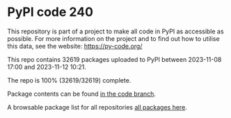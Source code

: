 # PyPI code 240

This repository is part of a project to make all code in PyPI as accessible as possible. For more information 
on the project and to find out how to utilise this data, see the website: https://py-code.org/

This repo contains 32619 packages uploaded to PyPI between 
2023-11-08 17:00 and 2023-11-12 10:21.

The repo is 100% (32619/32619) complete.

Package contents can be found [in the code branch](https://github.com/pypi-data/pypi-mirror-240/tree/code/packages).

A browsable package list for all repositories [all packages here](https://py-code.org/repositories/pypi-mirror-240).



